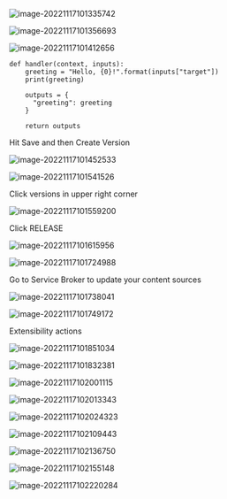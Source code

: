 ![image-20221117101335742](./assets/images/extensibility/image-20221117101335742.png)

![image-20221117101356693](./assets/images/extensibility/image-20221117101356693.png)

![image-20221117101412656](./assets/images/extensibility/image-20221117101412656.png)

```
def handler(context, inputs):
    greeting = "Hello, {0}!".format(inputs["target"])
    print(greeting)

    outputs = {
      "greeting": greeting
    }

    return outputs
```

Hit Save and then Create Version

![image-20221117101452533](./assets/images/extensibility/image-20221117101452533.png)

![image-20221117101541526](./assets/images/extensibility/image-20221117101541526.png)

Click versions in upper right corner

![image-20221117101559200](./assets/images/extensibility/image-20221117101559200.png)

Click RELEASE

![image-20221117101615956](./assets/images/extensibility/image-20221117101615956.png)

![image-20221117101724988](./assets/images/extensibility/image-20221117101724988.png)

Go to Service Broker to update your content sources

![image-20221117101738041](./assets/images/extensibility/image-20221117101738041.png)

![image-20221117101749172](./assets/images/extensibility/image-20221117101749172.png)

Extensibility actions

![image-20221117101851034](./assets/images/extensibility/image-20221117101851034.png)

![image-20221117101832381](./assets/images/extensibility/image-20221117101832381.png)

![image-20221117102001115](./assets/images/extensibility/image-20221117102001115.png)

![image-20221117102013343](./assets/images/extensibility/image-20221117102013343.png)

![image-20221117102024323](./assets/images/extensibility/image-20221117102024323.png)

![image-20221117102109443](./assets/images/extensibility/image-20221117102109443.png)

![image-20221117102136750](./assets/images/extensibility/image-20221117102136750.png)

![image-20221117102155148](./assets/images/extensibility/image-20221117102155148.png)

![image-20221117102220284](./assets/images/extensibility/image-20221117102220284.png)

